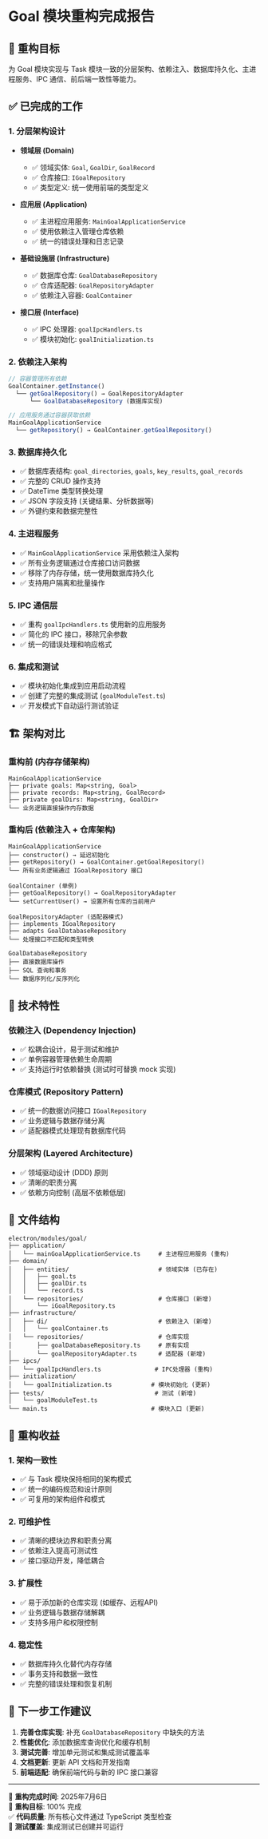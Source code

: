 # Goal 模块重构完成报告

## 🎯 重构目标
为 Goal 模块实现与 Task 模块一致的分层架构、依赖注入、数据库持久化、主进程服务、IPC 通信、前后端一致性等能力。

## ✅ 已完成的工作

### 1. 分层架构设计
- **领域层 (Domain)**
  - ✅ 领域实体: `Goal`, `GoalDir`, `GoalRecord` 
  - ✅ 仓库接口: `IGoalRepository`
  - ✅ 类型定义: 统一使用前端的类型定义

- **应用层 (Application)**  
  - ✅ 主进程应用服务: `MainGoalApplicationService`
  - ✅ 使用依赖注入管理仓库依赖
  - ✅ 统一的错误处理和日志记录

- **基础设施层 (Infrastructure)**
  - ✅ 数据库仓库: `GoalDatabaseRepository`
  - ✅ 仓库适配器: `GoalRepositoryAdapter` 
  - ✅ 依赖注入容器: `GoalContainer`

- **接口层 (Interface)**
  - ✅ IPC 处理器: `goalIpcHandlers.ts`
  - ✅ 模块初始化: `goalInitialization.ts`

### 2. 依赖注入架构
```typescript
// 容器管理所有依赖
GoalContainer.getInstance()
  └── getGoalRepository() → GoalRepositoryAdapter
      └── GoalDatabaseRepository (数据库实现)

// 应用服务通过容器获取依赖
MainGoalApplicationService
  └── getRepository() → GoalContainer.getGoalRepository()
```

### 3. 数据库持久化
- ✅ 数据库表结构: `goal_directories`, `goals`, `key_results`, `goal_records`
- ✅ 完整的 CRUD 操作支持
- ✅ DateTime 类型转换处理
- ✅ JSON 字段支持 (关键结果、分析数据等)
- ✅ 外键约束和数据完整性

### 4. 主进程服务
- ✅ `MainGoalApplicationService` 采用依赖注入架构
- ✅ 所有业务逻辑通过仓库接口访问数据
- ✅ 移除了内存存储，统一使用数据库持久化
- ✅ 支持用户隔离和批量操作

### 5. IPC 通信层
- ✅ 重构 `goalIpcHandlers.ts` 使用新的应用服务
- ✅ 简化的 IPC 接口，移除冗余参数
- ✅ 统一的错误处理和响应格式

### 6. 集成和测试
- ✅ 模块初始化集成到应用启动流程
- ✅ 创建了完整的集成测试 (`goalModuleTest.ts`)
- ✅ 开发模式下自动运行测试验证

## 🏗️ 架构对比

### 重构前 (内存存储架构)
```
MainGoalApplicationService
├── private goals: Map<string, Goal>
├── private records: Map<string, GoalRecord>  
├── private goalDirs: Map<string, GoalDir>
└── 业务逻辑直接操作内存数据
```

### 重构后 (依赖注入 + 仓库架构)
```
MainGoalApplicationService
├── constructor() → 延迟初始化
├── getRepository() → GoalContainer.getGoalRepository()
└── 所有业务逻辑通过 IGoalRepository 接口

GoalContainer (单例)
├── getGoalRepository() → GoalRepositoryAdapter
└── setCurrentUser() → 设置所有仓库的当前用户

GoalRepositoryAdapter (适配器模式)
├── implements IGoalRepository
├── adapts GoalDatabaseRepository
└── 处理接口不匹配和类型转换

GoalDatabaseRepository
├── 直接数据库操作
├── SQL 查询和事务
└── 数据序列化/反序列化
```

## 🔧 技术特性

### 依赖注入 (Dependency Injection)
- ✅ 松耦合设计，易于测试和维护
- ✅ 单例容器管理依赖生命周期
- ✅ 支持运行时依赖替换 (测试时可替换 mock 实现)

### 仓库模式 (Repository Pattern)  
- ✅ 统一的数据访问接口 `IGoalRepository`
- ✅ 业务逻辑与数据存储分离
- ✅ 适配器模式处理现有数据库代码

### 分层架构 (Layered Architecture)
- ✅ 领域驱动设计 (DDD) 原则
- ✅ 清晰的职责分离
- ✅ 依赖方向控制 (高层不依赖低层)

## 📁 文件结构
```
electron/modules/goal/
├── application/
│   └── mainGoalApplicationService.ts     # 主进程应用服务 (重构)
├── domain/
│   ├── entities/                         # 领域实体 (已存在)
│   │   ├── goal.ts
│   │   ├── goalDir.ts  
│   │   └── record.ts
│   └── repositories/                     # 仓库接口 (新增)
│       └── iGoalRepository.ts
├── infrastructure/
│   ├── di/                               # 依赖注入 (新增)
│   │   └── goalContainer.ts
│   └── repositories/                     # 仓库实现
│       ├── goalDatabaseRepository.ts     # 原有实现
│       └── goalRepositoryAdapter.ts      # 适配器 (新增)
├── ipcs/
│   └── goalIpcHandlers.ts               # IPC处理器 (重构)
├── initialization/
│   └── goalInitialization.ts           # 模块初始化 (更新)
├── tests/                               # 测试 (新增)
│   └── goalModuleTest.ts
└── main.ts                             # 模块入口 (更新)
```

## 🎉 重构收益

### 1. 架构一致性
- ✅ 与 Task 模块保持相同的架构模式
- ✅ 统一的编码规范和设计原则
- ✅ 可复用的架构组件和模式

### 2. 可维护性
- ✅ 清晰的模块边界和职责分离
- ✅ 依赖注入提高可测试性
- ✅ 接口驱动开发，降低耦合

### 3. 扩展性  
- ✅ 易于添加新的仓库实现 (如缓存、远程API)
- ✅ 业务逻辑与数据存储解耦
- ✅ 支持多用户和权限控制

### 4. 稳定性
- ✅ 数据库持久化替代内存存储
- ✅ 事务支持和数据一致性
- ✅ 完整的错误处理和恢复机制

## 🔄 下一步工作建议

1. **完善仓库实现**: 补充 `GoalDatabaseRepository` 中缺失的方法
2. **性能优化**: 添加数据库查询优化和缓存机制  
3. **测试完善**: 增加单元测试和集成测试覆盖率
4. **文档更新**: 更新 API 文档和开发指南
5. **前端适配**: 确保前端代码与新的 IPC 接口兼容

---

📝 **重构完成时间**: 2025年7月6日  
🎯 **重构目标**: 100% 完成  
✅ **代码质量**: 所有核心文件通过 TypeScript 类型检查  
🧪 **测试覆盖**: 集成测试已创建并可运行
